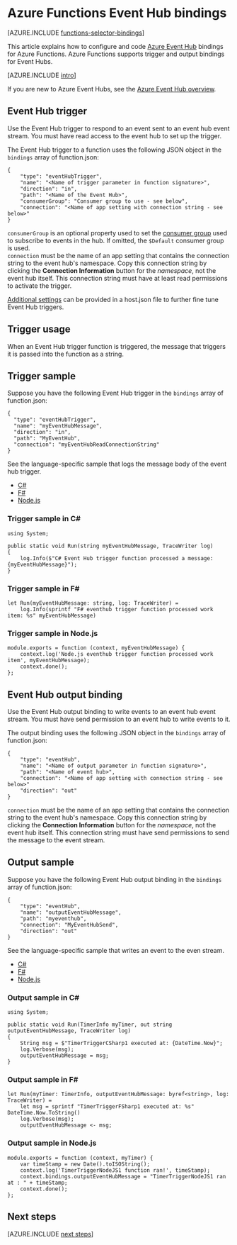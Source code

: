 <properties
	pageTitle="Azure Functions Event Hub bindings | Microsoft Azure"
	description="Understand how to use Azure Event Hub bindings in Azure Functions."
	services="functions"
	documentationCenter="na"
	authors="wesmc7777"
	manager="erikre"
	editor=""
	tags=""
	keywords="azure functions, functions, event processing, dynamic compute, serverless architecture"/>

<tags
	ms.service="functions"
	ms.devlang="multiple"
	ms.topic="reference"
	ms.tgt_pltfrm="multiple"
	ms.workload="na"
	ms.date="11/02/2016"
	ms.author="wesmc"/>

# Azure Functions Event Hub bindings

[AZURE.INCLUDE [functions-selector-bindings](../../includes/functions-selector-bindings.md)]

This article explains how to configure and code [Azure Event Hub](../event-hubs/event-hubs-overview.md) bindings for Azure Functions. 
Azure Functions supports trigger and output bindings for Event Hubs.

[AZURE.INCLUDE [intro](../../includes/functions-bindings-intro.md)] 

If you are new to Azure Event Hubs, see the [Azure Event Hub overview](../event-hubs/event-hubs-overview.md).

<a name="trigger"></a>
## Event Hub trigger

Use the Event Hub trigger to respond to an event sent to an event hub event stream. You must have read access to the event hub to set up the trigger.

The Event Hub trigger to a function uses the following JSON object in the `bindings` array of function.json:

	{
		"type": "eventHubTrigger",
		"name": "<Name of trigger parameter in function signature>",
		"direction": "in",
		"path": "<Name of the Event Hub>",
		"consumerGroup": "Consumer group to use - see below", 
		"connection": "<Name of app setting with connection string - see below>"
	}

`consumerGroup` is an optional property used to set the [consumer group](../event-hubs/event-hubs-overview.md#consumer-groups) 
used to subscribe to events in the hub. If omitted, the `$Default` consumer group is used.  
`connection` must be the name of an app setting that contains the connection string to the event hub's namespace. 
Copy this connection string by clicking the **Connection Information** button for the *namespace*, not the event hub 
itself. This connection string must have at least read permissions to activate the trigger.

[Additional settings](https://github.com/Azure/azure-webjobs-sdk-script/wiki/host.json) can be provided in a host.json file to further fine tune Event Hub triggers.  


<a name="triggerusage"></a>
## Trigger usage

When an Event Hub trigger function is triggered, the message that triggers it is passed into the function as a string.

<a name="triggersample"></a>
## Trigger sample

Suppose you have the following Event Hub trigger in the `bindings` array of function.json:

    {
      "type": "eventHubTrigger",
      "name": "myEventHubMessage",
      "direction": "in",
      "path": "MyEventHub",
      "connection": "myEventHubReadConnectionString"
    }

See the language-specific sample that logs the message body of the event hub trigger.

- [C#](#triggercsharp)
- [F#](#triggerfsharp)
- [Node.js](#triggernodejs)

<a name="triggercsharp"></a>
### Trigger sample in C\# 

	using System;
	
	public static void Run(string myEventHubMessage, TraceWriter log)
	{
	    log.Info($"C# Event Hub trigger function processed a message: {myEventHubMessage}");
	}

<a name="triggerfsharp"></a>
### Trigger sample in F\# 

	let Run(myEventHubMessage: string, log: TraceWriter) =
	    log.Info(sprintf "F# eventhub trigger function processed work item: %s" myEventHubMessage)

<a name="triggernodejs"></a>
### Trigger sample in Node.js

	module.exports = function (context, myEventHubMessage) {
	    context.log('Node.js eventhub trigger function processed work item', myEventHubMessage);	
	    context.done();
	};

<a name="output"></a>
## Event Hub output binding

Use the Event Hub output binding to write events to an event hub event stream. You must have send permission to an 
event hub to write events to it. 

The output binding uses the following JSON object in the `bindings` array of function.json: 

	{
		"type": "eventHub",
		"name": "<Name of output parameter in function signature>",
		"path": "<Name of event hub>",
		"connection": "<Name of app setting with connection string - see below>"
		"direction": "out"
	}

`connection` must be the name of an app setting that contains the connection string to the event hub's namespace. 
Copy this connection string by clicking the **Connection Information** button for the *namespace*, not the event hub 
itself. This connection string must have send permissions to send the message to the event stream.

<a name="outputsample"></a>
## Output sample

Suppose you have the following Event Hub output binding in the `bindings` array of function.json:

	{
		"type": "eventHub",
		"name": "outputEventHubMessage",
		"path": "myeventhub",
		"connection": "MyEventHubSend",
		"direction": "out"
	}

See the language-specific sample that writes an event to the even stream.

- [C#](#outcsharp)
- [F#](#outfsharp)
- [Node.js](#outnodejs)

<a name="outcsharp"></a>
### Output sample in C\# 

	using System;
	
	public static void Run(TimerInfo myTimer, out string outputEventHubMessage, TraceWriter log)
	{
	    String msg = $"TimerTriggerCSharp1 executed at: {DateTime.Now}";
	    log.Verbose(msg);   
	    outputEventHubMessage = msg;
	}

<a name="outfsharp"></a>
### Output sample in F\# 

	let Run(myTimer: TimerInfo, outputEventHubMessage: byref<string>, log: TraceWriter) =
	    let msg = sprintf "TimerTriggerFSharp1 executed at: %s" DateTime.Now.ToString()
	    log.Verbose(msg);
	    outputEventHubMessage <- msg;

<a name="outnodejs"></a>
### Output sample in Node.js

	module.exports = function (context, myTimer) {
	    var timeStamp = new Date().toISOString();
	    context.log('TimerTriggerNodeJS1 function ran!', timeStamp);   
	    context.bindings.outputEventHubMessage = "TimerTriggerNodeJS1 ran at : " + timeStamp;
	    context.done();
	};

## Next steps

[AZURE.INCLUDE [next steps](../../includes/functions-bindings-next-steps.md)]
